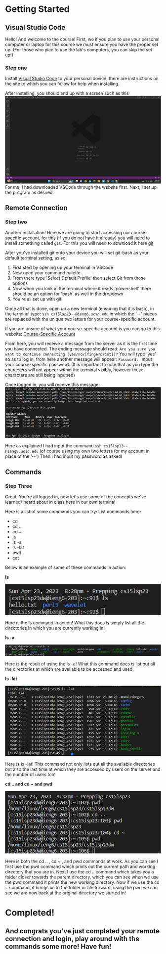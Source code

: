 # Getting Started
## Visual Studio Code
Hello! And welcome to the course! First, we if you plan to use your personal computer or laptop for this course we must ensure you have the proper set up. (For those who plan to use the lab's computers, you can skip the set up!)

### Step one
Install [Visual Studio Code](https://code.visualstudio.com/) to your personal device, there are instructions on the site to which you can follow for help when installing.

After installing, you should end up with a screen such as this
![Image](one.png)
For me, I had downloaded VSCode through the website first.
Next, I set up the program as desired.

## Remote Connection
### Step two
Another installation! Here we are going to start accessing our course-specific account, for this (if you do not have it already) you will need to install something called `git`. For this you will need to download it here [git](https://gitforwindows.org/)

After you've installed git onto your device you will set git-bash as your default terminal setting, as so:

1. First start by opening up your terminal in VSCode
2. Now open your command palette
3. From there type 'Select Default Profile' then select Git from those options
4. Now when you look in the terminal where it reads 'powershell' there should be an option for 'bash' as well in the dropdown
5. You're all set up with git!

Once all that is done, open up a new terminal (ensuring that it is bash), in the terminal type:
`ssh cs15lsp23--@ieng6.ucsd.edu`
in which the '--' pieces are replaced with the unique two letters for your course-specific account.

If you are unsure of what your course-specific account is you can go to this website:
[Course-Specific Account](https://sdacs.ucsd.edu/~icc/index.php)

From here, you will receive a message from the server as it is the first time you have connected. The ending message should read:
`Are you sure you want to continue connecting (yes/no/[fingerprint])?`
You will type 'yes' so as to log in, from here another message will appear:
`Password: `
Input your course-specific password. (It is important to note that as you type the characters will not appear within the terminal visibly, however these characters are still being inputted)

Once logged in, you will receive this message:
![Image](two.png)

Here as explained I had input the command `ssh cs15lsp23--@ieng8.ucsd.edu` (of course using my own two letters for my account in place of the '--')
Then I had input my password as asked!

## Commands
### Step Three
Great! You're all logged in, now let's use some of the concepts we've learned/ heard about in class here in our own terminal

Here is a list of some commands you can try:
List commands here:
* cd
* cd ..
* cd ~
* ls
* ls -a
* ls -lat
* pwd
* cat

Below is an example of some of these commands in action:


**ls**

![Image](four.png)

Here is the ls command in action! What this does is simply list all the directories in which you are currently working in!


**ls -a**

![Image](five.png)

Here is the result of using the ls -a! What this command does is list out all the directories at which are available to be accessed and used.


**ls -lat**

![Image](six.png)

Here is ls -lat! This command not only lists out all the available directories but also the last time at which they are accessed by users on the server and the number of users too!


**cd ..  and cd ~ and pwd**

![Image](seven.png)

Here is both the cd .. , cd ~ , and pwd commands at work. As you can see I first use the pwd command which prints out the current path and working directory that you are in. Next I use the cd .. command which takes you a folder closer towards the parent directory, which you can see when we use the pwd command it prints the new working directory. Now if we use the cd ~ command, it brings us to the folder or file forward, using the pwd we can see we are now back at the original directory we started in!

# Completed!
## And congrats you've just completed your remote connection and login, play around with the commands some more! Have fun!
